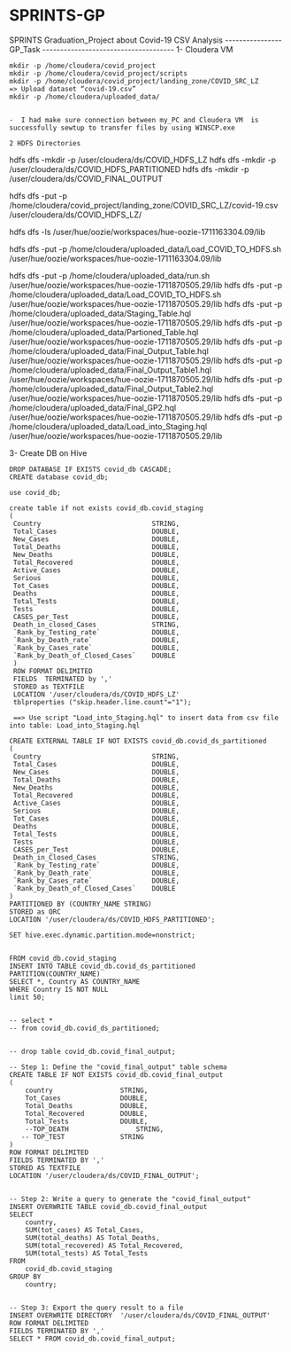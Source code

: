 # SPRINTS-GP
SPRINTS Graduation_Project about Covid-19 CSV Analysis
---------------- GP_Task -------------------------------------
1- Cloudera VM
````````````````
mkdir -p /home/cloudera/covid_project
mkdir -p /home/cloudera/covid_project/scripts
mkdir -p /home/cloudera/covid_project/landing_zone/COVID_SRC_LZ
=> Upload dataset “covid-19.csv”
mkdir -p /home/cloudera/uploaded_data/


-  I had make sure connection between my_PC and Cloudera VM  is successfully sewtup to transfer files by using WINSCP.exe

2 HDFS Directories
`````````````````

hdfs dfs -mkdir -p /user/cloudera/ds/COVID_HDFS_LZ
hdfs dfs -mkdir -p /user/cloudera/ds/COVID_HDFS_PARTITIONED
hdfs dfs -mkdir -p /user/cloudera/ds/COVID_FINAL_OUTPUT


hdfs dfs -put -p /home/cloudera/covid_project/landing_zone/COVID_SRC_LZ/covid-19.csv /user/cloudera/ds/COVID_HDFS_LZ/

hdfs dfs -ls /user/hue/oozie/workspaces/hue-oozie-1711163304.09/lib

hdfs dfs -put -p /home/cloudera/uploaded_data/Load_COVID_TO_HDFS.sh  /user/hue/oozie/workspaces/hue-oozie-1711163304.09/lib

hdfs dfs -put -p /home/cloudera/uploaded_data/run.sh  /user/hue/oozie/workspaces/hue-oozie-1711870505.29/lib
hdfs dfs -put -p /home/cloudera/uploaded_data/Load_COVID_TO_HDFS.sh  /user/hue/oozie/workspaces/hue-oozie-1711870505.29/lib
hdfs dfs -put -p /home/cloudera/uploaded_data/Staging_Table.hql  /user/hue/oozie/workspaces/hue-oozie-1711870505.29/lib
hdfs dfs -put -p /home/cloudera/uploaded_data/Partioned_Table.hql  /user/hue/oozie/workspaces/hue-oozie-1711870505.29/lib
hdfs dfs -put -p /home/cloudera/uploaded_data/Final_Output_Table.hql  /user/hue/oozie/workspaces/hue-oozie-1711870505.29/lib
hdfs dfs -put -p /home/cloudera/uploaded_data/Final_Output_Table1.hql  /user/hue/oozie/workspaces/hue-oozie-1711870505.29/lib
hdfs dfs -put -p /home/cloudera/uploaded_data/Final_Output_Table2.hql  /user/hue/oozie/workspaces/hue-oozie-1711870505.29/lib
hdfs dfs -put -p /home/cloudera/uploaded_data/Final_GP2.hql  /user/hue/oozie/workspaces/hue-oozie-1711870505.29/lib
hdfs dfs -put -p /home/cloudera/uploaded_data/Load_into_Staging.hql  /user/hue/oozie/workspaces/hue-oozie-1711870505.29/lib


3- Create DB on Hive
`````````````````````
DROP DATABASE IF EXISTS covid_db CASCADE;
CREATE database covid_db;

use covid_db;

create table if not exists covid_db.covid_staging
(
 Country                            STRING,
 Total_Cases                        DOUBLE,
 New_Cases                          DOUBLE,
 Total_Deaths                       DOUBLE,
 New_Deaths                         DOUBLE,
 Total_Recovered                    DOUBLE,
 Active_Cases                       DOUBLE,
 Serious                            DOUBLE,
 Tot_Cases                          DOUBLE,
 Deaths                             DOUBLE,
 Total_Tests                        DOUBLE,
 Tests                              DOUBLE,
 CASES_per_Test                     DOUBLE,
 Death_in_closed_Cases              STRING,
 `Rank_by_Testing_rate`             DOUBLE,
 `Rank_by_Death_rate`               DOUBLE,
 `Rank_by_Cases_rate`               DOUBLE,
 `Rank_by_Death_of_Closed_Cases`    DOUBLE
 )
 ROW FORMAT DELIMITED 
 FIELDS  TERMINATED by ','
 STORED as TEXTFILE
 LOCATION '/user/cloudera/ds/COVID_HDFS_LZ'
 tblproperties ("skip.header.line.count"="1");

 ==> Use script "Load_into_Staging.hql" to insert data from csv file into table: Load_into_Staging.hql   

CREATE EXTERNAL TABLE IF NOT EXISTS covid_db.covid_ds_partitioned 
(
 Country 			                STRING,
 Total_Cases   		                DOUBLE,
 New_Cases    		                DOUBLE,
 Total_Deaths                       DOUBLE,
 New_Deaths                         DOUBLE,
 Total_Recovered                    DOUBLE,
 Active_Cases                       DOUBLE,
 Serious		                  	DOUBLE,
 Tot_Cases                   		DOUBLE,
 Deaths                      		DOUBLE,
 Total_Tests                   		DOUBLE,
 Tests			                 	DOUBLE,
 CASES_per_Test                     DOUBLE,
 Death_in_Closed_Cases     	        STRING,
 `Rank_by_Testing_rate`             DOUBLE,
 `Rank_by_Death_rate`               DOUBLE,
 `Rank_by_Cases_rate`               DOUBLE,
 `Rank_by_Death_of_Closed_Cases`    DOUBLE
)
PARTITIONED BY (COUNTRY_NAME STRING)
STORED as ORC
LOCATION '/user/cloudera/ds/COVID_HDFS_PARTITIONED';

SET hive.exec.dynamic.partition.mode=nonstrict;


FROM covid_db.covid_staging 
INSERT INTO TABLE covid_db.covid_ds_partitioned PARTITION(COUNTRY_NAME)
SELECT *, Country AS COUNTRY_NAME
WHERE Country IS NOT NULL
limit 50;


-- select *
-- from covid_db.covid_ds_partitioned;


-- drop table covid_db.covid_final_output;

-- Step 1: Define the "covid_final_output" table schema
CREATE TABLE IF NOT EXISTS covid_db.covid_final_output 
(
    country 				STRING,
    Tot_Cases 			    DOUBLE,
    Total_Deaths 			DOUBLE,
    Total_Recovered		    DOUBLE,
	Total_Tests				DOUBLE,
	--TOP_DEATH 			    STRING,
   -- TOP_TEST 			    STRING
)
ROW FORMAT DELIMITED
FIELDS TERMINATED BY ','
STORED AS TEXTFILE
LOCATION '/user/cloudera/ds/COVID_FINAL_OUTPUT';


-- Step 2: Write a query to generate the "covid_final_output"
INSERT OVERWRITE TABLE covid_db.covid_final_output
SELECT 
    country,
    SUM(tot_cases) AS Total_Cases,
    SUM(total_deaths) AS Total_Deaths,
    SUM(total_recovered) AS Total_Recovered,
    SUM(total_tests) AS Total_Tests
FROM 
    covid_db.covid_staging
GROUP BY 
    country;


-- Step 3: Export the query result to a file
INSERT OVERWRITE DIRECTORY  '/user/cloudera/ds/COVID_FINAL_OUTPUT'
ROW FORMAT DELIMITED
FIELDS TERMINATED BY ','
SELECT * FROM covid_db.covid_final_output;


